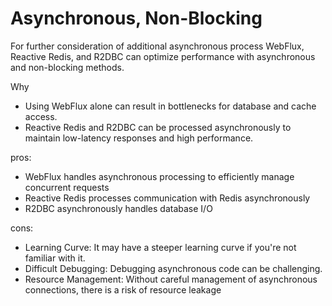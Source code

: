 # Asynchronous, Non-Blocking

For further consideration of additional asynchronous process
WebFlux, Reactive Redis, and R2DBC can optimize performance with asynchronous and non-blocking methods.

Why
* Using WebFlux alone can result in bottlenecks for database and cache access. 
* Reactive Redis and R2DBC can be processed asynchronously to maintain low-latency responses and high performance.

pros:
* WebFlux handles asynchronous processing to efficiently manage concurrent requests 
* Reactive Redis processes communication with Redis asynchronously
* R2DBC asynchronously handles database I/O

cons:
* Learning Curve: It may have a steeper learning curve if you're not familiar with it.
* Difficult Debugging: Debugging asynchronous code can be challenging.
* Resource Management: Without careful management of asynchronous connections, there is a risk of resource leakage
